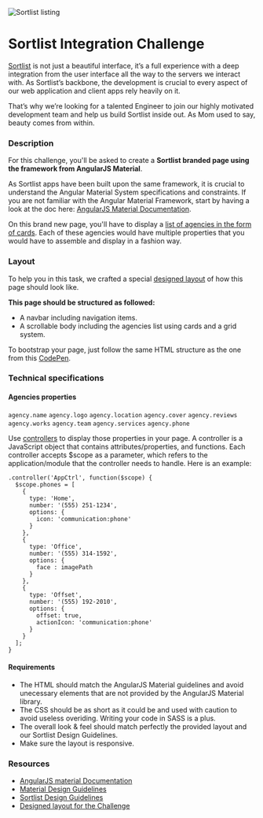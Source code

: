 ![Sortlist listing](https://i.ibb.co/MSycDT1/Capture-d-cran-2019-02-01-15-05-47.png)

# Sortlist Integration Challenge

[Sortlist](https://www.sortlist.com) is not just a beautiful interface, it’s a full experience with a deep integration from the user interface all the way to the servers we interact with. As Sortlist’s backbone, the development is crucial to every aspect of our web application and client apps rely heavily on it.

That’s why we’re looking for a talented Engineer to join our highly motivated development team and help us build Sortlist inside out. As Mom used to say, beauty comes from within.

### Description

For this challenge, you'll be asked to create a **Sortlist branded page using the framework from AngularJS Material**.

As Sortlist apps have been built upon the same framework, it is crucial to understand the Angular Material System specifications and constraints. If you are not familiar with the Angular Material Framework, start by having a look at the doc here: [AngularJS Material Documentation](https://material.angularjs.org/latest/getting-started).

On this brand new page, you'll have to display a [list of agencies in the form of cards](https://invis.io/GMQAPBAXC2H#/344421089_Public-Longtail). Each of these agencies would have multiple properties that you would have to assemble and display in a fashion way.

### Layout

To help you in this task, we crafted a special [designed layout](https://invis.io/GMQAPBAXC2H#/344421089_Public-Longtail) of how this page should look like.

**This page should be structured as followed:**
- A navbar including navigation items.
- A scrollable body including the agencies list using cards and a grid system.

To bootstrap your page, just follow the same HTML structure as the one from this [CodePen](https://codepen.io/team/AngularMaterial/pen/RrbXyW.).

### Technical specifications

#### Agencies properties

`agency.name` `agency.logo` `agency.location` `agency.cover` `agency.reviews` `agency.works` `agency.team` `agency.services` `agency.phone`

Use [controllers](https://docs.angularjs.org/guide/controller) to display those properties in your page. A controller is a JavaScript object that contains attributes/properties, and functions. Each controller accepts $scope as a parameter, which refers to the application/module that the controller needs to handle. Here is an example:

```
.controller('AppCtrl', function($scope) {
  $scope.phones = [
    {
      type: 'Home',
      number: '(555) 251-1234',
      options: {
        icon: 'communication:phone'
      }
    },
    {
      type: 'Office',
      number: '(555) 314-1592',
      options: {
        face : imagePath
      }
    },
    {
      type: 'Offset',
      number: '(555) 192-2010',
      options: {
        offset: true,
        actionIcon: 'communication:phone'
      }
    }
  ];
}
```

#### Requirements

- The HTML should match the AngularJS Material guidelines and avoid unecessary elements that are not provided by the AngularJS Material library.
- The CSS should be as short as it could be and used with caution to avoid useless overiding. Writing your code in SASS is a plus.
- The overall look & feel should match perfectly the provided layout and our Sortlist Design Guidelines.
- Make sure the layout is responsive.

### Resources

- [AngularJS material Documentation](https://material.angularjs.org/latest/getting-started)
- [Material Design Guidelines](https://material.io/design/)
- [Sortlist Design Guidelines](https://projects.invisionapp.com/boards/QC3A0ELUWN23S/)
- [Designed layout for the Challenge](https://invis.io/GMQAPBAXC2H#/344421089_Public-Longtail)
